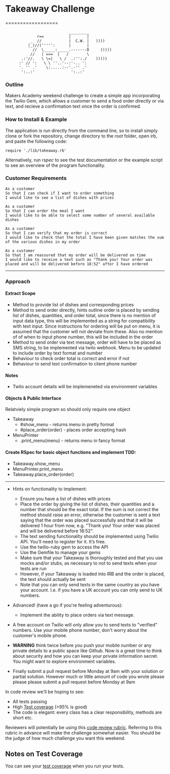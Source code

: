 # Takeaway Challenge
==================
```
                            _________
              r==           |       |
           _  //            |  C.W. |   ))))
          |_)//(''''':      |       |
            //  \_____:_____.-------D     )))))
           //   | ===  |   /        \
       .:'//.   \ \=|   \ /  .:'':./    )))))
      :' // ':   \ \ ''..'--:'-.. ':
      '. '' .'    \:.....:--'.-'' .'
       ':..:'                ':..:'

 ```
### Outline

Makers Academy weekend challenge to create a simple app incorporating the Twilio Gem, which allows a customer to send a food order directly or via text, and recieve a confirmation text once the order is confirmed.

### How to Install & Example

The application is run directly from the command line, so to install simply clone or fork the repository, change directory to the root folder, open irb, and paste the following code:
```
require './lib/takeaway.rb'
```
Alternatively, run *rspec* to see the test documentation or the example script to see an overview of the program functionality.

### Customer Requirements

```
As a customer
So that I can check if I want to order something
I would like to see a list of dishes with prices
```
```
As a customer
So that I can order the meal I want
I would like to be able to select some number of several available dishes
```
```
As a customer
So that I can verify that my order is correct
I would like to check that the total I have been given matches the sum of the various dishes in my order
```
```
As a customer
So that I am reassured that my order will be delivered on time
I would like to receive a text such as "Thank you! Your order was placed and will be delivered before 18:52" after I have ordered
```
--------
### Approach

#### Extract Scope
- Method to provide list of dishes and corresponding prices
- Method to send order directly, hints outline order is placed by sending list of dishes, quantities, and order total, since there is no mention of input data type, this will be implemented as a string for compatibility with text input. Since instructions for ordering will be put on menu, it is assumed that the customer will not deviate from these. Also no mention of of when to input phone number, this will be included in the order
- Method to send order via text message, order will have to be placed as SMS string, to be implemented via twilo webhook. Menu to be updated to include order by text format and number
- Behaviour to check order total is correct and error if not
- Behaviour to send text confirmation to client phone number

#### Notes
- Twilo account details will be implemeneted via environment variables

#### Objects & Public Interface
Relatviely simple program so should only require one object
- Takeaway
  - #show_menu - returns menu in pretty format
  - #place_order(order) - places order accepting hash
- MenuPrinter
  - .print_menu(menu) - returns menu in fancy format

#### Create RSpec for basic object functions and implement TDD:
- Takeaway.show_menu
- MenuPrinter.print_menu
- Takeaway.place_order(order)


--------
* Hints on functionality to implement:
  * Ensure you have a list of dishes with prices
  * Place the order by giving the list of dishes, their quantities and a number that should be the exact total. If the sum is not correct the method should raise an error, otherwise the customer is sent a text saying that the order was placed successfully and that it will be delivered 1 hour from now, e.g. "Thank you! Your order was placed and will be delivered before 18:52".
  * The text sending functionality should be implemented using Twilio API. You'll need to register for it. It’s free.
  * Use the twilio-ruby gem to access the API
  * Use the Gemfile to manage your gems
  * Make sure that your Takeaway is thoroughly tested and that you use mocks and/or stubs, as necessary to not to send texts when your tests are run
  * However, if your Takeaway is loaded into IRB and the order is placed, the text should actually be sent
  * Note that you can only send texts in the same country as you have your account. I.e. if you have a UK account you can only send to UK numbers.

* Advanced! (have a go if you're feeling adventurous):
  * Implement the ability to place orders via text message.

* A free account on Twilio will only allow you to send texts to "verified" numbers. Use your mobile phone number, don't worry about the customer's mobile phone.

* **WARNING** think twice before you push your mobile number or any private details to a public space like Github. Now is a great time to think about security and how you can keep your private information secret. You might want to explore environment variables.

* Finally submit a pull request before Monday at 9am with your solution or partial solution.  However much or little amount of code you wrote please please please submit a pull request before Monday at 9am


In code review we'll be hoping to see:

* All tests passing
* High [Test coverage](https://github.com/makersacademy/course/blob/master/pills/test_coverage.md) (>95% is good)
* The code is elegant: every class has a clear responsibility, methods are short etc.

Reviewers will potentially be using this [code review rubric](docs/review.md).  Referring to this rubric in advance will make the challenge somewhat easier.  You should be the judge of how much challenge you want this weekend.

Notes on Test Coverage
------------------

You can see your [test coverage](https://github.com/makersacademy/course/blob/master/pills/test_coverage.md) when you run your tests.

